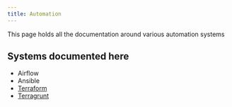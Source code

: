 ```yaml
---
title: Automation
---
```


This page holds all the documentation around various automation systems

## Systems documented here

* Airflow
* Ansible
* [Terraform](iac/terraform/index.md)
* [Terragrunt](iac/terragrunt/index.md)
